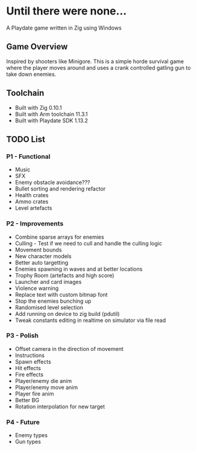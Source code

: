 # Until there were none...
A Playdate game written in Zig using Windows

## Game Overview
Inspired by shooters like Minigore. This is a simple horde survival game where the player moves around and uses a crank controlled gatling gun to take down enemies.

## Toolchain
- Built with Zig 0.10.1
- Built with Arm toolchain 11.3.1
- Built with Playdate SDK 1.13.2

## TODO List
### P1 - Functional
* Music
* SFX
* Enemy obstacle avoidance???
* Bullet sorting and rendering refactor
* Health crates
* Ammo crates
* Level artefacts

### P2 - Improvements
* Combine sparse arrays for enemies
* Culling - Test if we need to cull and handle the culling logic
* Movement bounds
* New character models
* Better auto targetting
* Enemies spawning in waves and at better locations
* Trophy Room (artefacts and high score)
* Launcher and card images
* Violence warning
* Replace text with custom bitmap font
* Stop the enemies bunching up
* Randomised level selection
* Add running on device to zig build (pdutil)
* Tweak constants editing in realtime on simulator via file read


### P3 - Polish
* Offset camera in the direction of movement
* Instructions
* Spawn effects
* Hit effects
* Fire effects
* Player/enemy die anim
* Player/enemy move anim
* Player fire anim
* Better BG
* Rotation interpolation for new target

### P4 - Future
* Enemy types
* Gun types
